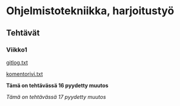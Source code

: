 # Ohjelmistotekniikka, harjoitustyö
## Tehtävät
### Viikko1
[gitlog.txt](laskarit/viikko1/gitlog.txt)

[komentorivi.txt](laskarit/viikko1/komentorivi.txt)

**Tämä on tehtävässä 16 pyydetty muutos**

*Tämä on tehtävässä 17 pyydetty muutos*
